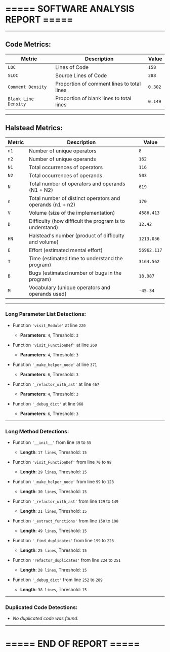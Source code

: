 # ===== SOFTWARE ANALYSIS REPORT =====

---
## Code Metrics:

| Metric | Description | Value |
|--------|-------------|-------|
| `LOC` | Lines of Code | `158` |
| `SLOC` | Source Lines of Code | `288` |
| `Comment Density` | Proportion of comment lines to total lines | `0.302` |
| `Blank Line Density` | Proportion of blank lines to total lines | `0.149` |

---
## Halstead Metrics:

| Metric | Description | Value |
|--------|-------------|-------|
| `n1` | Number of unique operators | `8` |
| `n2` | Number of unique operands | `162` |
| `N1` | Total occurrences of operators | `116` |
| `N2` | Total occurrences of operands | `503` |
| `N` | Total number of operators and operands (N1 + N2) | `619` |
| `n` | Total number of distinct operators and operands (n1 + n2) | `170` |
| `V` | Volume (size of the implementation) | `4586.413` |
| `D` | Difficulty (how difficult the program is to understand) | `12.42` |
| `HN` | Halstead's number (product of difficulty and volume) | `1213.056` |
| `E` | Effort (estimated mental effort) | `56962.117` |
| `T` | Time (estimated time to understand the program) | `3164.562` |
| `B` | Bugs (estimated number of bugs in the program) | `18.987` |
| `M` | Vocabulary (unique operators and operands used) | `-45.34` |


---
### Long Parameter List Detections:

  - Function `'visit_Module'` at line `220`
    * **Parameters**: `4`, Threshold: `3`

  - Function `'visit_FunctionDef'` at line `260`
    * **Parameters**: `4`, Threshold: `3`

  - Function `'_make_helper_node'` at line `371`
    * **Parameters**: `6`, Threshold: `3`

  - Function `'_refactor_with_ast'` at line `467`
    * **Parameters**: `4`, Threshold: `3`

  - Function `'_debug_dict'` at line `968`
    * **Parameters**: `6`, Threshold: `3`

---
### Long Method Detections:

  - Function `'__init__'` from line `39` to `55`
    * **Length**: `17 lines`, Threshold: `15`

  - Function `'visit_FunctionDef'` from line `70` to `98`
    * **Length**: `29 lines`, Threshold: `15`

  - Function `'_make_helper_node'` from line `99` to `128`
    * **Length**: `30 lines`, Threshold: `15`

  - Function `'_refactor_with_ast'` from line `129` to `149`
    * **Length**: `21 lines`, Threshold: `15`

  - Function `'_extract_functions'` from line `150` to `198`
    * **Length**: `49 lines`, Threshold: `15`

  - Function `'_find_duplicates'` from line `199` to `223`
    * **Length**: `25 lines`, Threshold: `15`

  - Function `'refactor_duplicates'` from line `224` to `251`
    * **Length**: `28 lines`, Threshold: `15`

  - Function `'_debug_dict'` from line `252` to `289`
    * **Length**: `38 lines`, Threshold: `15`

---
### Duplicated Code Detections:

  - *No duplicated code was found.*

---
# ===== END OF REPORT =====
